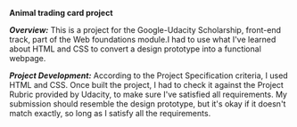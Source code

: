 **Animal trading card project**

_**Overview:**_
This is a project for the Google-Udacity Scholarship, front-end track, part of the Web foundations module.I had to use what I've learned about HTML and CSS to convert a design prototype into a functional webpage.

_**Project Development:**_
According to the Project Specification criteria, I used HTML and CSS. Once built the project, I had to check it against the Project Rubric provided by Udacity, to make sure I've satisfied all requirements. My submission should resemble the design prototype, but it's okay if it doesn't match exactly, so long as I satisfy all the requirements.
